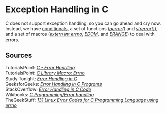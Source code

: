 # Exception Handling in C
C does not support exception handling, so you can go ahead and cry now. <br />
Instead, we have [conditionals](https://github.com/EthanC2/Notes-and-Writeups/blob/main/C/Control%20Flow/Conditionals.md), a set of functions ([_perror()_](https://www.tutorialspoint.com/c_standard_library/c_function_perror.htm) and [_strerror()_](https://www.tutorialspoint.com/c_standard_library/c_function_strerror.htm)), and a set of macros 
([_extern int errno_](https://www.tutorialspoint.com/c_standard_library/c_macro_errno.htm), [_EDOM_](https://www.tutorialspoint.com/c_standard_library/c_macro_edom.htm),
and [_ERANGE_](https://www.tutorialspoint.com/c_standard_library/c_macro_erange.htm))
to deal with errors.

## Sources
TutorialsPoint: [_C - Error Handling_](https://www.tutorialspoint.com/cprogramming/c_error_handling.htm) <br />
TutorialsPoint: [_C Library Macro: Errno_](https://www.tutorialspoint.com/c_standard_library/c_macro_errno.htm) <br />
Study Tonight: [_Error Handling in C_](https://www.studytonight.com/c/error-handling-in-c.php) <br />
GeeksforGeeks: [_Error Handling in C Programs_](https://www.geeksforgeeks.org/error-handling-c-programs/) <br />
StackOverflow: [_Error Handling in C Code_](https://stackoverflow.com/questions/385975/error-handling-in-c-code) <br />
Wikibooks: [_C Programming/Error handling_](https://en.wikibooks.org/wiki/C_Programming/Error_handling) <br />
TheGeekStuff: [_131 Linux Error Codes for C Programming Language using errno_](https://www.thegeekstuff.com/2010/10/linux-error-codes/) <br />

